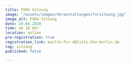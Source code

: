 ```yaml
---
title: FSR4 Sitzung
image: "/assets/images/Veranstaltungen/fsrsitzung.jpg"
image_alt: FSR4 Sitzung
date: 20.04.2020
time: ab 18 Uhr
location: online
pre-registration: true
registration_link: mailto:fsr-4@lists.htw-berlin.de
tag: sitzung
published: false

---
```

